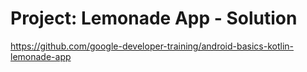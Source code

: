 Project: Lemonade App - Solution
==================================
https://github.com/google-developer-training/android-basics-kotlin-lemonade-app
